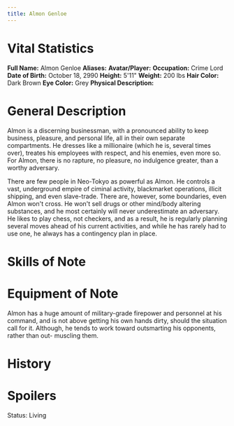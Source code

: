 ```yaml
---
title: Almon Genloe
---
```


# Vital Statistics

**Full Name:** Almon Genloe
**Aliases:**
**Avatar/Player:**
**Occupation:** Crime Lord
**Date of Birth:** October 18, 2990
**Height:** 5'11"
**Weight:** 200 lbs
**Hair Color:** Dark Brown
**Eye Color:** Grey
**Physical Description:**

# General Description

Almon is a discerning businessman, with a pronounced ability to keep
business, pleasure, and personal life, all in their own separate
compartments. He dresses like a millionaire (which he is, several times
over), treates his employees with respect, and his enemies, even more
so. For Almon, there is no rapture, no pleasure, no indulgence greater,
than a worthy adversary.

There are few people in Neo-Tokyo as powerful as Almon. He controls a
vast, underground empire of ciminal activity, blackmarket operations,
illicit shipping, and even slave-trade. There are, however, some
boundaries, even Almon won't cross. He won't sell drugs or other
mind/body altering substances, and he most certainly will never
underestimate an adversary. He likes to play chess, not checkers, and as
a result, he is regularly planning several moves ahead of his current
activities, and while he has rarely had to use one, he always has a
contingency plan in place.

# Skills of Note

# Equipment of Note

Almon has a huge amount of military-grade firepower and personnel at his
command, and is not above getting his own hands dirty, should the
situation call for it. Although, he tends to work toward outsmarting his
opponents, rather than out- muscling them.

# History

# Spoilers

<spoiler text="Status">Status: Living</spoiler>
